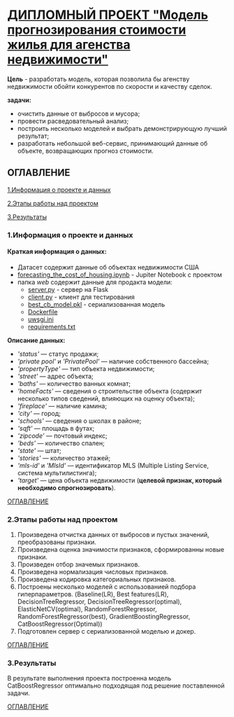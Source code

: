 # [ДИПЛОМНЫЙ ПРОЕКТ "Модель прогнозирования стоимости жилья для агенства недвижимости"](https://github.com/CheshirSml/forecasting_the_cost_of_housing/blob/main/forecasting_the_cost_of_housing.ipynb)

**Цель** - разработать модель, которая позволила бы агенству недвижимости обойти конкурентов по скорости и качеству сделок.  

**задачи:**

* очистить данные от выбросов и мусора;
* провести расведовательный анализ;
* построить несколько моделей и выбрать демонстрирующую лучший результат;
* разработать небольшой веб-сервис, принимающий данные об объекте, возвращающих прогноз стоимости.


<p><span id="TOC"></span></p>

## **ОГЛАВЛЕНИЕ**
<p> <a href="#1">1.Информация о проекте и данных</a></p>
<p> <a href="#2">2.Этапы работы над проектом</a></p>
<p> <a href="#3">3.Результаты</a></p>


### <p><span id="#1">1.Информация о проекте и данных</span></p>

#### Краткая информация о данных:

* Датасет содержит данные об объектах недвижимости США 
* [forecasting_the_cost_of_housing.ipynb](https://github.com/CheshirSml/forecasting_the_cost_of_housing/blob/main/forecasting_the_cost_of_housing.ipynb) - Jupiter Notebook с проектом
* папка *web* содержит данные для продакта модели:
    * [server.py](https://github.com/CheshirSml/forecasting_the_cost_of_housing/blob/main/web/app/server.py) - сервер на Flask 
    * [client.py](https://github.com/CheshirSml/forecasting_the_cost_of_housing/blob/main/web/test/client.py) - клиент для тестирования
    * [best_cb_model.pkl](https://github.com/CheshirSml/forecasting_the_cost_of_housing/blob/main/web/app/model/best_cb_model.pkl) - сериализованная модель
    * [Dockerfile](https://github.com/CheshirSml/forecasting_the_cost_of_housing/blob/main/web/test/Dockerfile)
    * [uwsgi.ini](https://github.com/CheshirSml/forecasting_the_cost_of_housing/blob/main/web/test/uwsgi.ini)
    * [requirements.txt](https://github.com/CheshirSml/forecasting_the_cost_of_housing/blob/main/web/test/requirements.txt)

**Описание данных:**  
* *'status'* — статус продажи;  
* *'private pool'* и *'PrivatePool'* — наличие собственного бассейна;  
* *'propertyType'* — тип объекта недвижимости;  
* *'street'* — адрес объекта;  
* *'baths'* — количество ванных комнат;  
* *'homeFacts'* — сведения о строительстве объекта (содержит несколько типов сведений, влияющих на оценку объекта);  
* *'fireplace'* — наличие камина;  
* *'city'* — город;  
* *'schools'* — сведения о школах в районе;  
* *'sqft'* — площадь в футах;  
* *'zipcode'* — почтовый индекс;  
* *'beds'* — количество спален;  
* *'state'* — штат;  
* *'stories'* — количество этажей;  
* *'mls-id'* и *'MlsId'* — идентификатор MLS (Multiple Listing Service, система мультилистинга);  
* *'target'* — цена объекта недвижимости (**целевой признак, который необходимо спрогнозировать**).

<p> <a href="#TOC">ОГЛАВЛЕНИЕ</a></p>

### <p><span id="#2">2.Этапы работы над проектом</span></p>

1. Произведена отчистка данных от выбросов и пустых значений, преобразованы признаки.
2. Произведена оценка значимости признаков, сформированны новые признаки.
3. Произведен отбор значемых признаков.
4. Произведена нормализация числовых признаков.
5. Произведена кодировка категориальных признаков.
6. Построены несколько моделей с использованией подбора гиперпараметров. (Baseline(LR), Best features(LR), DecisionTreeRegressor, DecisionTreeRegressor(optimal), ElasticNetCV(optimal), RandomForestRegressor, RandomForestRegressor(best), GradientBoostingRegressor, CatBoostRegressor(Optimal))
7. Подготовлен сервер с сериализованной моделью и докер.

<p> <a href="#TOC">ОГЛАВЛЕНИЕ</a></p>

### <p><span id="#3">3.Результаты</span></p>

В результате выполнения проекта построенна модель CatBoostRegressor оптимально подходящая под решение поставленной задачи.

<p> <a href="#TOC">ОГЛАВЛЕНИЕ</a></p>
